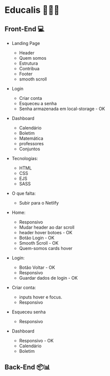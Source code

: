 # Educalis 🔬🔭📱

## Front-End 💻
* Landing Page
    * Header
    * Quem somos
    * Estrutura
    * Contribua
    * Footer
    - smooth scroll
* Login
    * Criar conta
    * Esqueceu a senha
    * Senha armazenada em local-storage - OK
* Dashboard
    * Calendário
    * Boletim
    * Matemática
    * professores
    * Conjuntos

* Tecnologias:
    - HTML
    - CSS
    - EJS
    - SASS

* O que falta:
    - Subir para o Netlify

- Home:
	- Responsivo
    - Mudar header ao dar scroll
    - header hover botoes - OK
	- Botão Login - OK
	- Smooth Scroll - OK
    - Quem-somos cards hover

- Login: 
    - Botão Voltar - OK
	- Responsivo
	- Guardar dados de login - OK

- Criar conta:
    - inputs hover e focus. 
    - Responsivo

- Esqueceu senha
	- Responsivo

- Dashboard
    - Responsivo - OK
    - Calendário
    - Boletim


## Back-End 📦📊